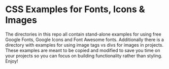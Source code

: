 # CSS Examples for Fonts, Icons & Images

The directories in this repo all contain stand-alone examples for using free Google Fonts, Google Icons and Font Awesome fonts. Additionally there is a directory with examples for using image tags vs divs for images in projects. These examples are meant to be copied and modified to save you time on your projects so you can focus on building functionality rather than styling. Enjoy!